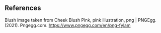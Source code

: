 
## References

Blush image taken from
Cheek Blush Pink, pink illustration, png | PNGEgg. (2021). Pngegg.com. https://www.pngegg.com/en/png-fylam
